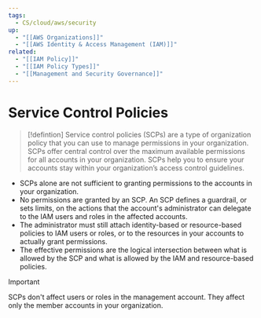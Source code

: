 ```yaml
---
tags:
  - CS/cloud/aws/security
up:
  - "[[AWS Organizations]]"
  - "[[AWS Identity & Access Management (IAM)]]"
related:
  - "[[IAM Policy]]"
  - "[[IAM Policy Types]]"
  - "[[Management and Security Governance]]"
---
```

# Service Control Policies

>[!defintion]
>Service control policies (SCPs) are a type of organization policy that you can use to manage permissions in your organization. SCPs offer central control over the maximum available permissions for all accounts in your organization. SCPs help you to ensure your accounts stay within your organization’s access control guidelines.


- SCPs alone are not sufficient to granting permissions to the accounts in your organization. 
- No permissions are granted by an SCP. An SCP defines a guardrail, or sets limits, on the actions that the account's administrator can delegate to the IAM users and roles in the affected accounts. 
- The administrator must still attach identity-based or resource-based policies to IAM users or roles, or to the resources in your accounts to actually grant permissions. 
- The effective permissions are the logical intersection between what is allowed by the SCP and what is allowed by the IAM and resource-based policies.

>[!important]
>SCPs don't affect users or roles in the management account. They affect only the member accounts in your organization.

